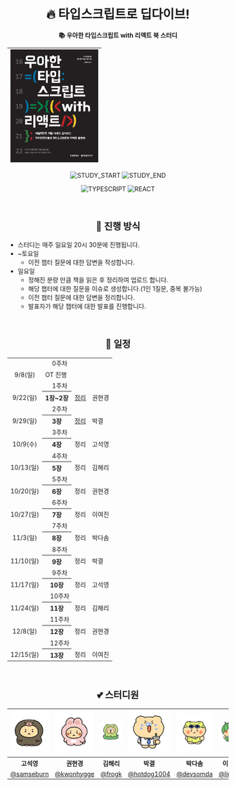 <div align="center">

# 🔥 타입스크립트로 딥다이브! 
**📚 우아한 타입스크립트 with 리액트 북 스터디**

| <img src="/assets/ts-book.png" width="200px" /> |
| ------------------------------------------------------ |

![STUDY_START](https://img.shields.io/badge/START-2024--09--08-blue)
![STUDY_END](https://img.shields.io/badge/END-2024--12--15-blue)

![TYPESCRIPT](https://img.shields.io/badge/TYPESCRIPT-3178C6?style=for-the-badge&logo=Typescript&logoColor=white)
![REACT](https://img.shields.io/badge/REACT-61DAFB?style=for-the-badge&logo=React&logoColor=black)


<br />

## 📌 진행 방식 
<div align="left">

- 스터디는 매주 일요일 20시 30분에 진행됩니다.
- ~토요일
  - 이전 챕터 질문에 대한 답변을 작성합니다.
- 일요일
  - 정해진 분량 만큼 책을 읽은 후 정리하여 업로드 합니다.
  - 해당 챕터에 대한 질문을 이슈로 생성합니다.(1인 1질문, 중복 불가능)
  - 이전 챕터 질문에 대한 답변을 정리합니다.
  - 발표자가 해당 챕터에 대한 발표를 진행합니다.

</div>

<br />


## 📅 일정

<table>
<tbody>
<tr>
<td align="center" colspan="4">0주차</td>
</tr>
<tr>
<td align="center">9/8(일)</td>
<td colspan="3">OT 진행</td>
</tr>
<tr>
<td align="center" colspan="5">1주차</td>
</tr>
<tr>
<td align="center">9/22(일)</td>
<th align="center">1장~2장</th>
<td><a href="https://github.com/deep-dive-everything/typescript-with-react/tree/main/1%EC%A3%BC%EC%B0%A8">정리</a></td>
<td>권현경</td>
</tr>
<tr>
<td align="center" colspan="5">2주차</td>
</tr>
<tr>
<td align="center">9/29(일)</td>
<th align="center">3장</th>
<td><a href="https://github.com/deep-dive-everything/typescript-with-react/tree/main/2%EC%A3%BC%EC%B0%A8">정리</a></td>
<td>박결</td>
</tr>
<tr>
<td align="center" colspan="5">3주차</td>
</tr>
<tr>
<td align="center">10/9(수)</td>
<th align="center">4장</th>
<td>정리</td>
<td>고석영</td>
</tr>

<tr>
<td align="center" colspan="5">4주차</td>
</tr>  
<tr>
<td align="center">10/13(일)</td>
<th align="center">5장</th>
<td>정리</td>
<td>김해리</td>
</tr>
<tr>
<td align="center" colspan="5">5주차</td>
</tr>
<tr>
<td align="center">10/20(일)</td>
<th align="center">6장</th>
<td>정리</td>
<td>권현경</td>
</tr>
<tr>
<td align="center" colspan="5">6주차</td>
</tr>
<tr>
<td align="center">10/27(일)</td>
<th align="center">7장</th>
<td>정리</td>
<td>이여진</td>
</tr>
<tr>
<td align="center" colspan="5">7주차</td>
</tr>
<tr>
<td align="center">11/3(일)</td>
<th align="center">8장</th>
<td>정리</td>
<td>박다솜</td>
</tr>
<tr>
<td align="center" colspan="5">8주차</td>
</tr>
<tr>
<td align="center">11/10(일)</td>
<th align="center">9장</th>
<td>정리</td>
<td>박결</td>
</tr>
<tr>
<td align="center" colspan="5">9주차</td>
</tr>
<tr>
<td align="center">11/17(일)</td>
<th align="center">10장</th>
<td>정리</td>
<td>고석영</td>
</tr>
<tr>
<td align="center" colspan="5">10주차</td>
</tr>
<tr>
<td align="center">11/24(일)</td>
<th align="center">11장</th>
<td>정리</td>
<td>김해리</td>
</tr>
<tr>
<td align="center" colspan="5">11주차</td>
</tr>
<tr>
<td align="center">12/8(일)</td>
<th align="center">12장</th>
<td>정리</td>
<td>권현경</td>
</tr>
<tr>
<td align="center" colspan="5">12주차</td>
</tr>
<tr>
<td align="center">12/15(일)</td>
<th align="center">13장</th>
<td>정리</td>
<td>이여진</td>
</tr>
</tbody>
</table>

<br />


## 💕 스터디원 

<table>
<tbody>
<tr>
<td align="center"><img src="./assets/도치망곰.png" width="120" /></td>
<td align="center"><img src="./assets/토끼망곰.png" width="120" /></td>
<td align="center"><img src="./assets/개굴망곰.jpg" width="120" /></td>
<td align="center"><img src="./assets/회사원망곰.png" width="120" /></td>
<td align="center"><img src="./assets/수영망곰.jpg" width="120" /></td>
<td align="center"><img src="./assets/수박망곰.jpg" width="120" /></td>
</tr>
<tr>
<th align="center">고석영</th>
<th align="center">권현경</th>
<th align="center">김해리</th>
<th align="center">박결</th>
<th align="center">박다솜</th>
<th align="center">이여진</th>
</tr>
<tr>
<td align="center" width="120"><a href="https://github.com/samseburn">@samseburn</a></td>
<td align="center" width="120"><a href="https://github.com/kwonhygge">@kwonhygge</a></td>
<td align="center" width="120"><a href="https://github.com/frogk">@frogk</a></td>
<td align="center" width="120"><a href="https://github.com/hotdog1004">@hotdog1004</a></td>
<td align="center" width="120"><a href="https://github.com/devsomda">@devsomda</a></td>
<td align="center" width="120"><a href="https://github.com/limejin">@limejin</a></td>
</tr>
</tbody>
</table>

</div>

